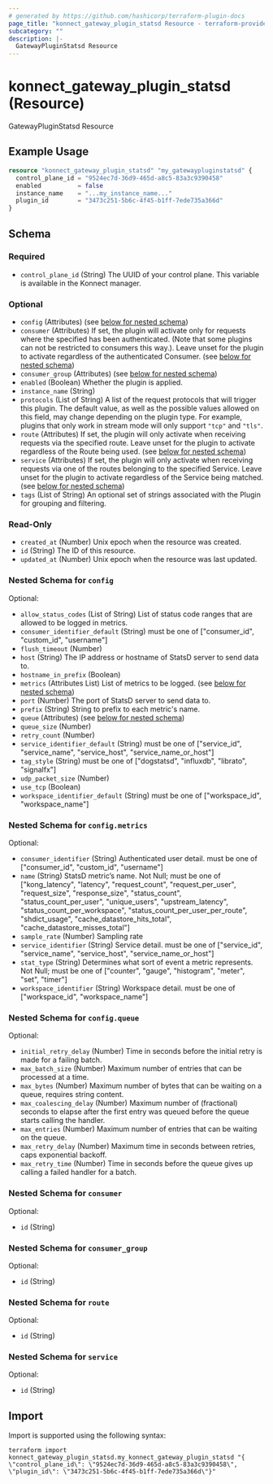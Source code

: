 ```yaml
---
# generated by https://github.com/hashicorp/terraform-plugin-docs
page_title: "konnect_gateway_plugin_statsd Resource - terraform-provider-konnect"
subcategory: ""
description: |-
  GatewayPluginStatsd Resource
---
```


# konnect_gateway_plugin_statsd (Resource)

GatewayPluginStatsd Resource

## Example Usage

```terraform
resource "konnect_gateway_plugin_statsd" "my_gatewaypluginstatsd" {
  control_plane_id = "9524ec7d-36d9-465d-a8c5-83a3c9390458"
  enabled          = false
  instance_name    = "...my_instance_name..."
  plugin_id        = "3473c251-5b6c-4f45-b1ff-7ede735a366d"
}
```

<!-- schema generated by tfplugindocs -->
## Schema

### Required

- `control_plane_id` (String) The UUID of your control plane. This variable is available in the Konnect manager.

### Optional

- `config` (Attributes) (see [below for nested schema](#nestedatt--config))
- `consumer` (Attributes) If set, the plugin will activate only for requests where the specified has been authenticated. (Note that some plugins can not be restricted to consumers this way.). Leave unset for the plugin to activate regardless of the authenticated Consumer. (see [below for nested schema](#nestedatt--consumer))
- `consumer_group` (Attributes) (see [below for nested schema](#nestedatt--consumer_group))
- `enabled` (Boolean) Whether the plugin is applied.
- `instance_name` (String)
- `protocols` (List of String) A list of the request protocols that will trigger this plugin. The default value, as well as the possible values allowed on this field, may change depending on the plugin type. For example, plugins that only work in stream mode will only support `"tcp"` and `"tls"`.
- `route` (Attributes) If set, the plugin will only activate when receiving requests via the specified route. Leave unset for the plugin to activate regardless of the Route being used. (see [below for nested schema](#nestedatt--route))
- `service` (Attributes) If set, the plugin will only activate when receiving requests via one of the routes belonging to the specified Service. Leave unset for the plugin to activate regardless of the Service being matched. (see [below for nested schema](#nestedatt--service))
- `tags` (List of String) An optional set of strings associated with the Plugin for grouping and filtering.

### Read-Only

- `created_at` (Number) Unix epoch when the resource was created.
- `id` (String) The ID of this resource.
- `updated_at` (Number) Unix epoch when the resource was last updated.

<a id="nestedatt--config"></a>
### Nested Schema for `config`

Optional:

- `allow_status_codes` (List of String) List of status code ranges that are allowed to be logged in metrics.
- `consumer_identifier_default` (String) must be one of ["consumer_id", "custom_id", "username"]
- `flush_timeout` (Number)
- `host` (String) The IP address or hostname of StatsD server to send data to.
- `hostname_in_prefix` (Boolean)
- `metrics` (Attributes List) List of metrics to be logged. (see [below for nested schema](#nestedatt--config--metrics))
- `port` (Number) The port of StatsD server to send data to.
- `prefix` (String) String to prefix to each metric's name.
- `queue` (Attributes) (see [below for nested schema](#nestedatt--config--queue))
- `queue_size` (Number)
- `retry_count` (Number)
- `service_identifier_default` (String) must be one of ["service_id", "service_name", "service_host", "service_name_or_host"]
- `tag_style` (String) must be one of ["dogstatsd", "influxdb", "librato", "signalfx"]
- `udp_packet_size` (Number)
- `use_tcp` (Boolean)
- `workspace_identifier_default` (String) must be one of ["workspace_id", "workspace_name"]

<a id="nestedatt--config--metrics"></a>
### Nested Schema for `config.metrics`

Optional:

- `consumer_identifier` (String) Authenticated user detail. must be one of ["consumer_id", "custom_id", "username"]
- `name` (String) StatsD metric’s name. Not Null; must be one of ["kong_latency", "latency", "request_count", "request_per_user", "request_size", "response_size", "status_count", "status_count_per_user", "unique_users", "upstream_latency", "status_count_per_workspace", "status_count_per_user_per_route", "shdict_usage", "cache_datastore_hits_total", "cache_datastore_misses_total"]
- `sample_rate` (Number) Sampling rate
- `service_identifier` (String) Service detail. must be one of ["service_id", "service_name", "service_host", "service_name_or_host"]
- `stat_type` (String) Determines what sort of event a metric represents. Not Null; must be one of ["counter", "gauge", "histogram", "meter", "set", "timer"]
- `workspace_identifier` (String) Workspace detail. must be one of ["workspace_id", "workspace_name"]


<a id="nestedatt--config--queue"></a>
### Nested Schema for `config.queue`

Optional:

- `initial_retry_delay` (Number) Time in seconds before the initial retry is made for a failing batch.
- `max_batch_size` (Number) Maximum number of entries that can be processed at a time.
- `max_bytes` (Number) Maximum number of bytes that can be waiting on a queue, requires string content.
- `max_coalescing_delay` (Number) Maximum number of (fractional) seconds to elapse after the first entry was queued before the queue starts calling the handler.
- `max_entries` (Number) Maximum number of entries that can be waiting on the queue.
- `max_retry_delay` (Number) Maximum time in seconds between retries, caps exponential backoff.
- `max_retry_time` (Number) Time in seconds before the queue gives up calling a failed handler for a batch.



<a id="nestedatt--consumer"></a>
### Nested Schema for `consumer`

Optional:

- `id` (String)


<a id="nestedatt--consumer_group"></a>
### Nested Schema for `consumer_group`

Optional:

- `id` (String)


<a id="nestedatt--route"></a>
### Nested Schema for `route`

Optional:

- `id` (String)


<a id="nestedatt--service"></a>
### Nested Schema for `service`

Optional:

- `id` (String)

## Import

Import is supported using the following syntax:

```shell
terraform import konnect_gateway_plugin_statsd.my_konnect_gateway_plugin_statsd "{ \"control_plane_id\": \"9524ec7d-36d9-465d-a8c5-83a3c9390458\",  \"plugin_id\": \"3473c251-5b6c-4f45-b1ff-7ede735a366d\"}"
```
